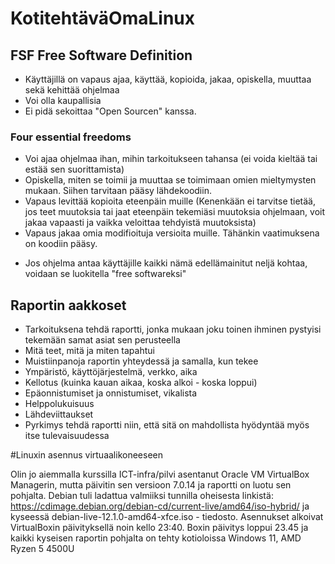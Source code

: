# KotitehtäväOmaLinux

## FSF Free Software Definition
- Käyttäjillä on vapaus ajaa, käyttää, kopioida, jakaa, opiskella, muuttaa sekä kehittää ohjelmaa
- Voi olla kaupallisia
- Ei pidä sekoittaa "Open Sourcen" kanssa.  
### Four essential freedoms
- Voi ajaa ohjelmaa ihan, mihin tarkoitukseen tahansa (ei  voida kieltää tai estää sen suorittamista)
- Opiskella, miten se toimii ja muuttaa se toimimaan omien mieltymysten mukaan. Siihen tarvitaan pääsy lähdekoodiin.
- Vapaus levittää kopioita eteenpäin muille (Kenenkään ei tarvitse tietää, jos teet muutoksia tai jaat eteenpäin tekemiäsi muutoksia ohjelmaan, voit jakaa vapaasti ja vaikka veloittaa tehdyistä muutoksista)
- Vapaus jakaa omia modifioituja versioita muille. Tähänkin vaatimuksena on koodiin pääsy.
* Jos ohjelma antaa käyttäjille kaikki nämä edellämainitut neljä kohtaa, voidaan se luokitella "free softwareksi"
## Raportin aakkoset
- Tarkoituksena tehdä raportti, jonka mukaan joku toinen ihminen pystyisi tekemään samat asiat sen perusteella
- Mitä teet, mitä ja miten tapahtui
- Muistiinpanoja raportin yhteydessä ja samalla, kun tekee
- Ympäristö, käyttöjärjestelmä, verkko, aika
- Kellotus (kuinka kauan aikaa, koska alkoi - koska loppui)
- Epäonnistumiset ja onnistumiset, vikalista
- Helppolukuisuus
- Lähdeviittaukset
- Pyrkimys tehdä raportti niin, että sitä on mahdollista hyödyntää myös itse tulevaisuudessa

#Linuxin asennus virtuaalikoneeseen

Olin jo aiemmalla kurssilla ICT-infra/pilvi asentanut Oracle VM VirtualBox Managerin, mutta päivitin sen versioon 7.0.14 ja raportti on luotu sen pohjalta. Debian tuli ladattua valmiiksi tunnilla oheisesta linkistä:
https://cdimage.debian.org/debian-cd/current-live/amd64/iso-hybrid/ ja kyseessä debian-live-12.1.0-amd64-xfce.iso - tiedosto.
Asennukset alkoivat VirtualBoxin päivityksellä noin kello 23:40. Boxin päivitys loppui 23.45 ja kaikki kyseisen raportin pohjalta on tehty kotioloissa Windows 11, AMD Ryzen 5 4500U




